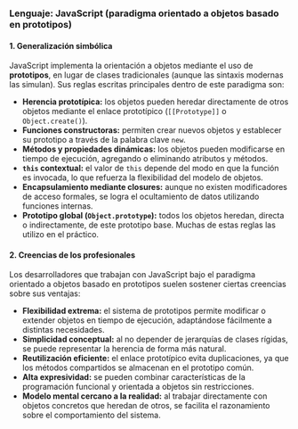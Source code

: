 ### **Lenguaje: JavaScript (paradigma orientado a objetos basado en prototipos)**

#### **1. Generalización simbólica**
JavaScript implementa la orientación a objetos mediante el uso de **prototipos**, en lugar de clases tradicionales (aunque las sintaxis modernas las simulan). Sus reglas escritas principales dentro de este paradigma son:
- **Herencia prototípica:** los objetos pueden heredar directamente de otros objetos mediante el enlace prototípico (`[[Prototype]]` o `Object.create()`).
- **Funciones constructoras:** permiten crear nuevos objetos y establecer su prototipo a través de la palabra clave `new`.
- **Métodos y propiedades dinámicas:** los objetos pueden modificarse en tiempo de ejecución, agregando o eliminando atributos y métodos.
- **`this` contextual:** el valor de `this` depende del modo en que la función es invocada, lo que refuerza la flexibilidad del modelo de objetos.
- **Encapsulamiento mediante closures:** aunque no existen modificadores de acceso formales, se logra el ocultamiento de datos utilizando funciones internas.
- **Prototipo global (`Object.prototype`):** todos los objetos heredan, directa o indirectamente, de este prototipo base.
Muchas de estas reglas las utilizo en el práctico.

#### **2. Creencias de los profesionales**
Los desarrolladores que trabajan con JavaScript bajo el paradigma orientado a objetos basado en prototipos suelen sostener ciertas creencias sobre sus ventajas:
- **Flexibilidad extrema:** el sistema de prototipos permite modificar o extender objetos en tiempo de ejecución, adaptándose fácilmente a distintas necesidades.
- **Simplicidad conceptual:** al no depender de jerarquías de clases rígidas, se puede representar la herencia de forma más natural.
- **Reutilización eficiente:** el enlace prototípico evita duplicaciones, ya que los métodos compartidos se almacenan en el prototipo común.
- **Alta expresividad:** se pueden combinar características de la programación funcional y orientada a objetos sin restricciones.
- **Modelo mental cercano a la realidad:** al trabajar directamente con objetos concretos que heredan de otros, se facilita el razonamiento sobre el comportamiento del sistema.

